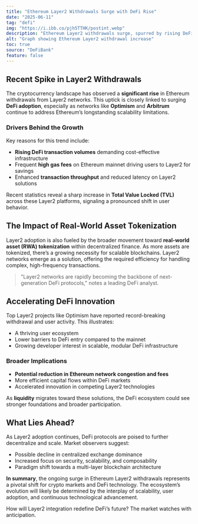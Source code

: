 ```yaml
---
title: "Ethereum Layer2 Withdrawals Surge with DeFi Rise"
date: "2025-06-11"
tag: "defi"
img: "https://i.ibb.co/pjh5TTHK/postint.webp"
description: "Ethereum Layer2 withdrawals surge, spurred by rising DeFi adoption and scalability needs."
alt: "Graph showing Ethereum Layer2 withdrawal increase"
toc: true
source: "DeFiBank"
feature: false
---
```


## Recent Spike in Layer2 Withdrawals

The cryptocurrency landscape has observed a **significant rise** in Ethereum withdrawals from Layer2 networks. This uptick is closely linked to surging **DeFi adoption**, especially as networks like **Optimism** and **Arbitrum** continue to address Ethereum’s longstanding scalability limitations.

### Drivers Behind the Growth

Key reasons for this trend include:

- **Rising DeFi transaction volumes** demanding cost-effective infrastructure
- Frequent **high gas fees** on Ethereum mainnet driving users to Layer2 for savings
- Enhanced **transaction throughput** and reduced latency on Layer2 solutions

Recent statistics reveal a sharp increase in **Total Value Locked (TVL)** across these Layer2 platforms, signaling a pronounced shift in user behavior.

## The Impact of Real-World Asset Tokenization

Layer2 adoption is also fueled by the broader movement toward **real-world asset (RWA) tokenization** within decentralized finance. As more assets are tokenized, there’s a growing necessity for scalable blockchains. Layer2 networks emerge as a solution, offering the required efficiency for handling complex, high-frequency transactions.

> "Layer2 networks are rapidly becoming the backbone of next-generation DeFi protocols," notes a leading DeFi analyst.

## Accelerating DeFi Innovation

Top Layer2 projects like Optimism have reported record-breaking withdrawal and user activity. This illustrates:

- A thriving user ecosystem
- Lower barriers to DeFi entry compared to the mainnet
- Growing developer interest in scalable, modular DeFi infrastructure

### Broader Implications

- **Potential reduction in Ethereum network congestion and fees**
- More efficient capital flows within DeFi markets
- Accelerated innovation in competing Layer2 technologies

As **liquidity** migrates toward these solutions, the DeFi ecosystem could see stronger foundations and broader participation.

## What Lies Ahead?

As Layer2 adoption continues, DeFi protocols are poised to further decentralize and scale. Market observers suggest:

- Possible decline in centralized exchange dominance
- Increased focus on security, scalability, and composability
- Paradigm shift towards a multi-layer blockchain architecture

**In summary**, the ongoing surge in Ethereum Layer2 withdrawals represents a pivotal shift for crypto markets and DeFi technology. The ecosystem’s evolution will likely be determined by the interplay of scalability, user adoption, and continuous technological advancement.

How will Layer2 integration redefine DeFi’s future? The market watches with anticipation.